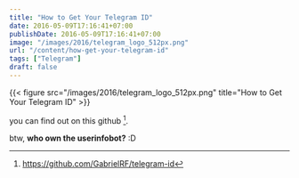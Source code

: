 ```yaml
---
title: "How to Get Your Telegram ID"
date: 2016-05-09T17:16:41+07:00
publishDate: 2016-05-09T17:16:41+07:00
image: "/images/2016/telegram_logo_512px.png"
url: "/content/how-get-your-telegram-id"
tags: ["Telegram"]
draft: false
---
```


{{< figure src="/images/2016/telegram_logo_512px.png" title="How to Get Your Telegram ID" >}}

you can find out on this github [^1].

btw, **who own the userinfobot?** :D

[^1]: https://github.com/GabrielRF/telegram-id
